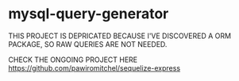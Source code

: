 # mysql-query-generator

THIS PROJECT IS DEPRICATED BECAUSE I'VE DISCOVERED A ORM PACKAGE, SO RAW QUERIES ARE NOT NEEDED.

CHECK THE ONGOING PROJECT HERE https://github.com/pawiromitchel/sequelize-express
